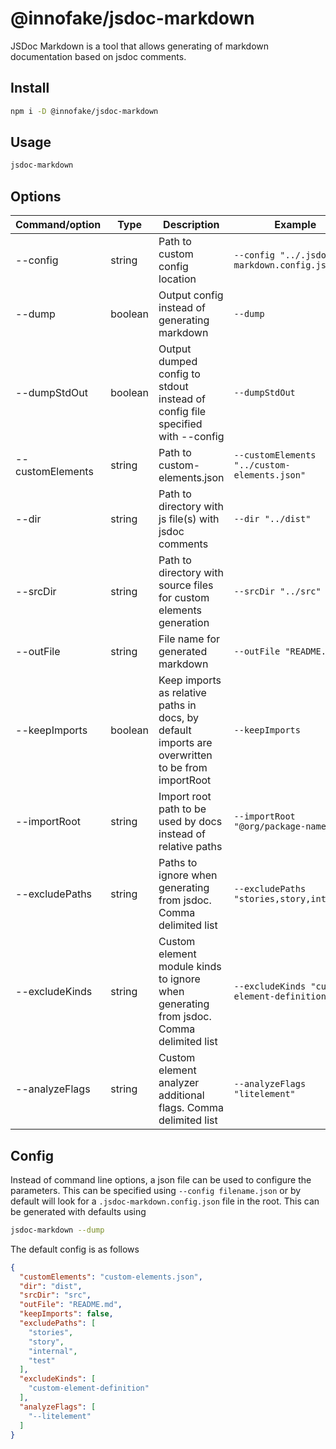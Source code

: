 # @innofake/jsdoc-markdown

JSDoc Markdown is a tool that allows generating of markdown documentation based on jsdoc comments.

## Install

```bash
npm i -D @innofake/jsdoc-markdown
```

## Usage

```bash
jsdoc-markdown
```

## Options

| Command/option   | Type     | Description                                                       | Example                                                 |
| ---------------- | -------- | ----------------------------------------------------------------- | ------------------------------------------------------- |
| --config         | string   | Path to custom config location                                    | `--config "../.jsdoc-markdown.config.json"`             |
| --dump           | boolean  | Output config instead of generating markdown                      | `--dump`                                                |
| --dumpStdOut     | boolean  | Output dumped config to stdout instead of config file specified with --config      | `--dumpStdOut`                         |
| --customElements | string   | Path to custom-elements.json                                      | `--customElements "../custom-elements.json"`            |
| --dir            | string   | Path to directory with js file(s) with jsdoc comments             | `--dir "../dist"`                                       |
| --srcDir         | string   | Path to directory with source files for custom elements generation       | `--srcDir "../src"`                              |
| --outFile        | string   | File name for generated markdown                                  | `--outFile "README.md"`                                 |
| --keepImports    | boolean  | Keep imports as relative paths in docs, by default imports are overwritten to be from importRoot | `--keepImports`          |
| --importRoot     | string   | Import root path to be used by docs instead of relative paths     | `--importRoot "@org/package-name"`                      |
| --excludePaths   | string   | Paths to ignore when generating from jsdoc. Comma delimited list  | `--excludePaths "stories,story,internal"`               |
| --excludeKinds   | string   | Custom element module kinds to ignore when generating from jsdoc. Comma delimited list | `--excludeKinds "custom-element-definition"`               |
| --analyzeFlags   | string   | Custom element analyzer additional flags. Comma delimited list    | `--analyzeFlags "litelement"`                           |


## Config

Instead of command line options, a json file can be used to configure the parameters. This can be specified using ```--config filename.json``` or by default will look for a ```.jsdoc-markdown.config.json``` file in the root. This can be generated with defaults using 

```bash
jsdoc-markdown --dump
```

The default config is as follows

```json
{
  "customElements": "custom-elements.json",
  "dir": "dist",
  "srcDir": "src",
  "outFile": "README.md",
  "keepImports": false,
  "excludePaths": [
    "stories",
    "story",
    "internal",
    "test"
  ],
  "excludeKinds": [
    "custom-element-definition"
  ],
  "analyzeFlags": [
    "--litelement"
  ]
}
```